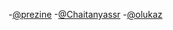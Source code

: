 -[@prezine](https://github.com/prezine)
-[@Chaitanyassr](https://github.com/Chaitanyassr)
-[@olukaz](https://github.com/olukaz)